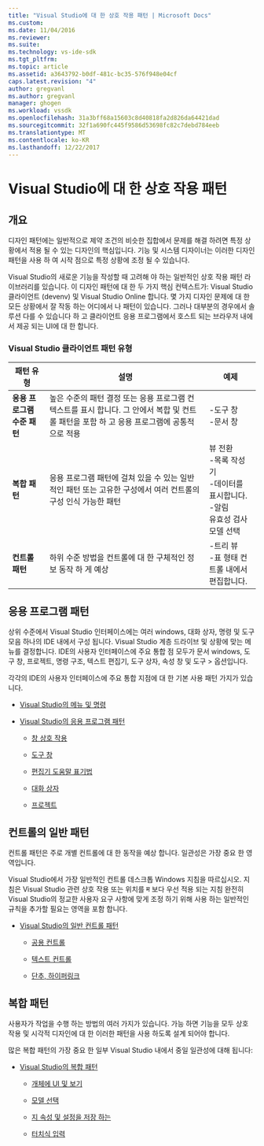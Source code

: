 ```yaml
---
title: "Visual Studio에 대 한 상호 작용 패턴 | Microsoft Docs"
ms.custom: 
ms.date: 11/04/2016
ms.reviewer: 
ms.suite: 
ms.technology: vs-ide-sdk
ms.tgt_pltfrm: 
ms.topic: article
ms.assetid: a3643792-b0df-481c-bc35-576f948e04cf
caps.latest.revision: "4"
author: gregvanl
ms.author: gregvanl
manager: ghogen
ms.workload: vssdk
ms.openlocfilehash: 31a3bff68a15603c8d40818fa2d826da64421dad
ms.sourcegitcommit: 32f1a690fc445f9586d53698fc82c7debd784eeb
ms.translationtype: MT
ms.contentlocale: ko-KR
ms.lasthandoff: 12/22/2017
---
```

# <a name="interaction-patterns-for-visual-studio"></a>Visual Studio에 대 한 상호 작용 패턴
## <a name="overview"></a>개요  
 디자인 패턴에는 일반적으로 제약 조건의 비슷한 집합에서 문제를 해결 하려면 특정 상황에서 적용 될 수 있는 디자인의 핵심입니다. 기능 및 시스템 디자이너는 이러한 디자인 패턴을 사용 하 여 시작 점으로 특정 상황에 조정 될 수 있습니다.  
  
 Visual Studio의 새로운 기능을 작성할 때 고려해 야 하는 일반적인 상호 작용 패턴 라이브러리를 있습니다. 이 디자인 패턴에 대 한 두 가지 핵심 컨텍스트가: Visual Studio 클라이언트 (devenv) 및 Visual Studio Online 합니다. 몇 가지 디자인 문제에 대 한 모든 상황에서 잘 작동 하는 어디에서 나 패턴이 있습니다. 그러나 대부분의 경우에서 솔루션 다를 수 있습니다 하 고 클라이언트 응용 프로그램에서 호스트 되는 브라우저 내에서 제공 되는 UI에 대 한 합니다.  
  
### <a name="visual-studio-client-pattern-types"></a>Visual Studio 클라이언트 패턴 유형  
  
|패턴 유형|설명|예제|  
|------------------|-----------------|--------------|  
|**응용 프로그램 수준 패턴**|높은 수준의 패턴 결정 또는 응용 프로그램 컨텍스트를 표시 합니다. 그 안에서 복합 및 컨트롤 패턴을 포함 하 고 응용 프로그램에 공통적으로 적용|-도구 창<br />-문서 창|  
|**복합 패턴**|응용 프로그램 패턴에 걸쳐 있을 수 있는 일반적인 패턴 또는 고유한 구성에서 여러 컨트롤의 구성 인식 가능한 패턴|뷰 전환<br />-목록 작성기<br />-데이터를 표시합니다.<br />-알림<br />유효성 검사<br />모델 선택|  
|**컨트롤 패턴**|하위 수준 방법을 컨트롤에 대 한 구체적인 정보 동작 하 게 예상|-트리 뷰<br />-표 형태 컨트롤 내에서 편집합니다.|  
  
## <a name="application-patterns"></a>응용 프로그램 패턴  
 상위 수준에서 Visual Studio 인터페이스에는 여러 windows, 대화 상자, 명령 및 도구 모음 하나의 IDE 내에서 구성 됩니다. Visual Studio 계층 드라이브 및 상황에 맞는 메뉴를 결정합니다. IDE의 사용자 인터페이스에 주요 통합 점 모두가 문서 windows, 도구 창, 프로젝트, 명령 구조, 텍스트 편집기, 도구 상자, 속성 창 및 도구 > 옵션입니다.  
  
 각각의 IDE의 사용자 인터페이스에 주요 통합 지점에 대 한 기본 사용 패턴 가지가 있습니다.  
  
-   [Visual Studio의 메뉴 및 명령](../../extensibility/ux-guidelines/menus-and-commands-for-visual-studio.md)  
  
-   [Visual Studio의 응용 프로그램 패턴](../../extensibility/ux-guidelines/application-patterns-for-visual-studio.md)  
  
    -   [창 상호 작용](../../extensibility/ux-guidelines/application-patterns-for-visual-studio.md#BKMK_WindowInteractions)  
  
    -   [도구 창](../../extensibility/ux-guidelines/application-patterns-for-visual-studio.md#BKMK_ToolWindows)  
  
    -   [편집기 도움말 표기법](../../extensibility/ux-guidelines/application-patterns-for-visual-studio.md#BKMK_DocumentEditorConventions)  
  
    -   [대화 상자](../../extensibility/ux-guidelines/application-patterns-for-visual-studio.md#BKMK_Dialogs)  
  
    -   [프로젝트](../../extensibility/ux-guidelines/application-patterns-for-visual-studio.md#BKMK_Projects)  
  
## <a name="common-control-patterns"></a>컨트롤의 일반 패턴  
 컨트롤 패턴은 주로 개별 컨트롤에 대 한 동작을 예상 합니다. 일관성은 가장 중요 한 영역입니다.  
  
 Visual Studio에서 가장 일반적인 컨트롤 데스크톱 Windows 지침을 따르십시오. 지침은 Visual Studio 관련 상호 작용 또는 위치를 म 보다 우선 적용 되는 지침 완전히 Visual Studio의 정교한 사용자 요구 사항에 맞게 조정 하기 위해 사용 하는 일반적인 규칙을 추가할 필요는 영역을 포함 합니다.  
  
-   [Visual Studio의 일반 컨트롤 패턴](../../extensibility/ux-guidelines/common-control-patterns-for-visual-studio.md)  
  
    -   [공용 컨트롤](../../extensibility/ux-guidelines/common-control-patterns-for-visual-studio.md#BKMK_CommonControls)  
  
    -   [텍스트 컨트롤](../../extensibility/ux-guidelines/common-control-patterns-for-visual-studio.md#BKMK_TextControls)  
  
    -   [단추, 하이퍼링크](../../extensibility/ux-guidelines/common-control-patterns-for-visual-studio.md#BKMK_ButtonsAndHyperlinks)  
  
## <a name="composite-patterns"></a>복합 패턴  
 사용자가 작업을 수행 하는 방법의 여러 가지가 있습니다. 가능 하면 기능을 모두 상호 작용 및 시각적 디자인에 대 한 이러한 패턴을 사용 하도록 설계 되어야 합니다.  
  
 많은 복합 패턴의 가장 중요 한 일부 Visual Studio 내에서 중일 일관성에 대해 됩니다:  
  
-   [Visual Studio의 복합 패턴](../../extensibility/ux-guidelines/composite-patterns-for-visual-studio.md)  
  
    -   [개체에 UI 및 보기](../../extensibility/ux-guidelines/composite-patterns-for-visual-studio.md#BKMK_OnObjectUI)  
  
    -   [모델 선택](../../extensibility/ux-guidelines/composite-patterns-for-visual-studio.md#BKMK_SelectionModels)  
  
    -   [지 속성 및 설정을 저장 하는](../../extensibility/ux-guidelines/composite-patterns-for-visual-studio.md#BKMK_PersistenceAndSavingSettings)  
  
    -   [터치식 입력](../../extensibility/ux-guidelines/composite-patterns-for-visual-studio.md#BKMK_TouchInput)